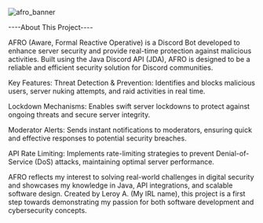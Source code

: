 ![afro_banner](https://github.com/user-attachments/assets/77946dcc-484f-402d-8fa5-33cc08486893)



----About This Project----

AFRO (Aware, Formal Reactive Operative) is a Discord Bot developed to enhance server security and provide real-time protection against malicious activities. 
Built using the Java Discord API (JDA), AFRO is designed to be a reliable and efficient security solution for Discord communities.

Key Features:
Threat Detection & Prevention: Identifies and blocks malicious users, server nuking attempts, and raid activities in real time.

Lockdown Mechanisms: Enables swift server lockdowns to protect against ongoing threats and secure server integrity.

Moderator Alerts: Sends instant notifications to moderators, ensuring quick and effective responses to potential security breaches.

API Rate Limiting: Implements rate-limiting strategies to prevent Denial-of-Service (DoS) attacks, maintaining optimal server performance.

AFRO reflects my interest to solving real-world challenges in digital security and showcases my knowledge in Java, API integrations, and scalable software design. 
Created by Leroy A. (My IRL name), this project is a first step towards demonstrating my passion for both software development and cybersecurity concepts.
